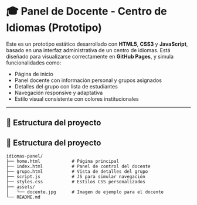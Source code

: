 # 🎓 Panel de Docente - Centro de Idiomas (Prototipo)

Este es un prototipo estático desarrollado con **HTML5**, **CSS3** y **JavaScript**, basado en una interfaz administrativa de un centro de idiomas. Está diseñado para visualizarse correctamente en **GitHub Pages**, y simula funcionalidades como:

- Página de inicio
- Panel docente con información personal y grupos asignados
- Detalles del grupo con lista de estudiantes
- Navegación responsive y adaptativa
- Estilo visual consistente con colores institucionales

---

## 📁 Estructura del proyecto
## 📁 Estructura del proyecto

```plaintext
idiomas-panel/
├── home.html            # Página principal
├── index.html           # Panel de control del docente
├── grupo.html           # Vista de detalles del grupo
├── script.js            # JS para simular navegación
├── styles.css           # Estilos CSS personalizados
├── assets/
│   └── docente.jpg      # Imagen de ejemplo para el docente
└── README.md
